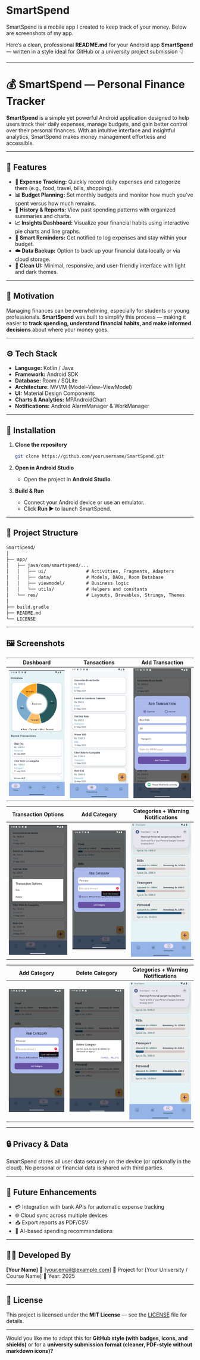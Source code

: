 # SmartSpend
SmartSpend is a mobile app I created to keep track of your money. Below are screenshots of my app.

Here’s a clean, professional **README.md** for your Android app **SmartSpend** — written in a style ideal for GitHub or a university project submission 👇

---

# 💰 SmartSpend — Personal Finance Tracker

**SmartSpend** is a simple yet powerful Android application designed to help users track their daily expenses, manage budgets, and gain better control over their personal finances. With an intuitive interface and insightful analytics, SmartSpend makes money management effortless and accessible.

---

## 📱 Features

* **💸 Expense Tracking:** Quickly record daily expenses and categorize them (e.g., food, travel, bills, shopping).
* **📊 Budget Planning:** Set monthly budgets and monitor how much you’ve spent versus how much remains.
* **📅 History & Reports:** View past spending patterns with organized summaries and charts.
* **📈 Insights Dashboard:** Visualize your financial habits using interactive pie charts and line graphs.
* **🔔 Smart Reminders:** Get notified to log expenses and stay within your budget.
* **☁️ Data Backup:** Option to back up your financial data locally or via cloud storage.
* **🎨 Clean UI:** Minimal, responsive, and user-friendly interface with light and dark themes.

---

## 🧠 Motivation

Managing finances can be overwhelming, especially for students or young professionals. **SmartSpend** was built to simplify this process — making it easier to **track spending, understand financial habits, and make informed decisions** about where your money goes.

---

## ⚙️ Tech Stack

* **Language:** Kotlin / Java
* **Framework:** Android SDK
* **Database:** Room / SQLite
* **Architecture:** MVVM (Model–View–ViewModel)
* **UI:** Material Design Components
* **Charts & Analytics:** MPAndroidChart
* **Notifications:** Android AlarmManager & WorkManager

---

## 🚀 Installation

1. **Clone the repository**

   ```bash
   git clone https://github.com/yourusername/SmartSpend.git
   ```
2. **Open in Android Studio**

   * Open the project in **Android Studio**.
3. **Build & Run**

   * Connect your Android device or use an emulator.
   * Click **Run ▶️** to launch SmartSpend.

---

## 📂 Project Structure

```
SmartSpend/
│
├── app/
│   ├── java/com/smartspend/...
│   │   ├── ui/               # Activities, Fragments, Adapters
│   │   ├── data/             # Models, DAOs, Room Database
│   │   ├── viewmodel/        # Business logic
│   │   └── utils/            # Helpers and constants
│   └── res/                  # Layouts, Drawables, Strings, Themes
│
├── build.gradle
├── README.md
└── LICENSE
```

---

## 🖼️ Screenshots

| Dashboard                          | Tansactions                            | Add Transaction                |
| ---------------------------------- | -------------------------------------- | ------------------------------ |
| ![App Screenshot](assets/2.png)    |   ![App Screenshot](assets/3.png)      |![App Screenshot](assets/4.png) |

| Transaction Options                | Add Category                           | Categories + Warning Notifications |
| ---------------------------------- | -------------------------------------- | ---------------------------------- |
| ![App Screenshot](assets/6.png)    |   ![App Screenshot](assets/7.png)      | ![App Screenshot](assets/8.png)    |

| Add Category                       | Delete Category                        | Categories + Warning Notifications |
| ---------------------------------- | -------------------------------------- | ---------------------------------- |
| ![App Screenshot](assets/7.png)    |   ![App Screenshot](assets/9.png)      | ![App Screenshot](assets/8.png)    |







---

## 🔒 Privacy & Data

SmartSpend stores all user data securely on the device (or optionally in the cloud). No personal or financial data is shared with third parties.

---

## 🧩 Future Enhancements

* 💳 Integration with bank APIs for automatic expense tracking
* 🌐 Cloud sync across multiple devices
* 📥 Export reports as PDF/CSV
* 🤖 AI-based spending recommendations

---

## 👨‍💻 Developed By

**[Your Name]**
📧 [[your.email@example.com](mailto:your.email@example.com)]
🧾 Project for [Your University / Course Name]
📅 Year: 2025

---

## 🪪 License

This project is licensed under the **MIT License** — see the [LICENSE](LICENSE) file for details.

---

Would you like me to adapt this for **GitHub style (with badges, icons, and shields)** or for a **university submission format (cleaner, PDF-style without markdown icons)?**


